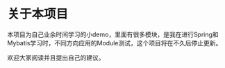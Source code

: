 # 关于本项目
本项目为自己业余时间学习的小demo，里面有很多模块，是我在进行Spring和Mybatis学习时，不同方向应用的Module测试，这个项目将在不久后停止更新。

欢迎大家阅读并且提出自己的建议。
